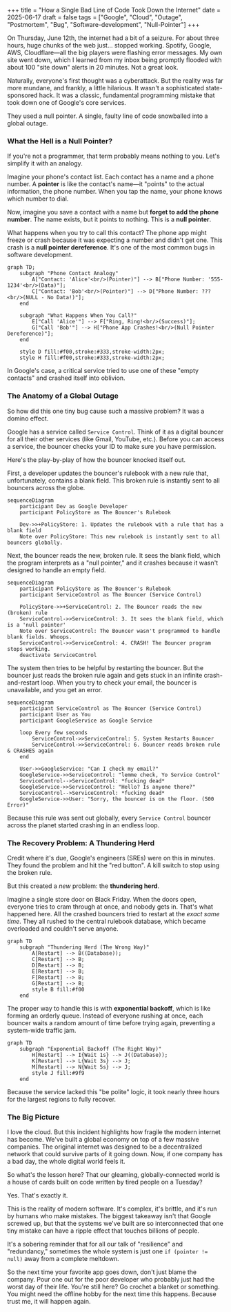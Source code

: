 +++
title = "How a Single Bad Line of Code Took Down the Internet"
date = 2025-06-17
draft = false
tags = ["Google", "Cloud", "Outage", "Postmortem", "Bug", "Software-development", "Null-Pointer"]
+++

On Thursday, June 12th, the internet had a bit of a seizure. For about three hours, huge chunks of the web just... stopped working. Spotify, Google, AWS, Cloudflare—all the big players were flashing error messages. My own site went down, which I learned from my inbox being promptly flooded with about 100 "site down" alerts in 20 minutes. Not a great look.

Naturally, everyone's first thought was a cyberattack. But the reality was far more mundane, and frankly, a little hilarious. It wasn't a sophisticated state-sponsored hack. It was a classic, fundamental programming mistake that took down one of Google's core services.

They used a null pointer. A single, faulty line of code snowballed into a global outage.

### What the Hell is a Null Pointer?

If you're not a programmer, that term probably means nothing to you. Let's simplify it with an analogy.

Imagine your phone's contact list. Each contact has a name and a phone number. A **pointer** is like the contact's name—it "points" to the actual information, the phone number. When you tap the name, your phone knows which number to dial.

Now, imagine you save a contact with a name but **forget to add the phone number**. The name exists, but it points to nothing. This is a **null pointer**.

What happens when you try to call this contact? The phone app might freeze or crash because it was expecting a number and didn't get one. This crash is a **null pointer dereference**. It's one of the most common bugs in software development.

```mermaid
graph TD;
    subgraph "Phone Contact Analogy"
        A["Contact: 'Alice'<br/>(Pointer)"] --> B["Phone Number: '555-1234'<br/>(Data)"];
        C["Contact: 'Bob'<br/>(Pointer)"] --> D["Phone Number: ???<br/>(NULL - No Data!)"];
    end

    subgraph "What Happens When You Call?"
        E["Call 'Alice'"] --> F["Ring, Ring!<br/>(Success)"];
        G["Call 'Bob'"] --> H["Phone App Crashes!<br/>(Null Pointer Dereference)"];
    end

    style D fill:#f00,stroke:#333,stroke-width:2px;
    style H fill:#f00,stroke:#333,stroke-width:2px;
```

In Google's case, a critical service tried to use one of these "empty contacts" and crashed itself into oblivion.

### The Anatomy of a Global Outage

So how did this one tiny bug cause such a massive problem? It was a domino effect.

Google has a service called `Service Control`. Think of it as a digital bouncer for all their other services (like Gmail, YouTube, etc.). Before you can access a service, the bouncer checks your ID to make sure you have permission.

Here's the play-by-play of how the bouncer knocked itself out.

First, a developer updates the bouncer's rulebook with a new rule that, unfortunately, contains a blank field. This broken rule is instantly sent to all bouncers across the globe.

```mermaid
sequenceDiagram
    participant Dev as Google Developer
    participant PolicyStore as The Bouncer's Rulebook

    Dev->>+PolicyStore: 1. Updates the rulebook with a rule that has a blank field
    Note over PolicyStore: This new rulebook is instantly sent to all bouncers globally.
```

Next, the bouncer reads the new, broken rule. It sees the blank field, which the program interprets as a "null pointer," and it crashes because it wasn't designed to handle an empty field.

```mermaid
sequenceDiagram
    participant PolicyStore as The Bouncer's Rulebook
    participant ServiceControl as The Bouncer (Service Control)

    PolicyStore->>+ServiceControl: 2. The Bouncer reads the new (broken) rule
    ServiceControl->>ServiceControl: 3. It sees the blank field, which is a 'null pointer'
    Note over ServiceControl: The Bouncer wasn't programmed to handle blank fields. Whoops.
    ServiceControl->>ServiceControl: 4. CRASH! The Bouncer program stops working.
    deactivate ServiceControl
```

The system then tries to be helpful by restarting the bouncer. But the bouncer just reads the broken rule again and gets stuck in an infinite crash-and-restart loop. When you try to check your email, the bouncer is unavailable, and you get an error.

```mermaid
sequenceDiagram
    participant ServiceControl as The Bouncer (Service Control)
    participant User as You
    participant GoogleService as Google Service

    loop Every few seconds
        ServiceControl->>ServiceControl: 5. System Restarts Bouncer
        ServiceControl->>ServiceControl: 6. Bouncer reads broken rule & CRASHES again
    end

    User->>GoogleService: "Can I check my email?"
    GoogleService->>ServiceControl: "lemme check, Yo Service Control"
    ServiceControl-->ServiceControl: *fucking dead*
    GoogleService->>ServiceControl: "Hello? Is anyone there?"
    ServiceControl-->ServiceControl: *fucking dead*
    GoogleService->>User: "Sorry, the bouncer is on the floor. (500 Error)"
```

Because this rule was sent out globally, every `Service Control` bouncer across the planet started crashing in an endless loop.

### The Recovery Problem: A Thundering Herd

Credit where it's due, Google's engineers (SREs) were on this in minutes. They found the problem and hit the "red button". A kill switch to stop using the broken rule.

But this created a _new_ problem: the **thundering herd**.

Imagine a single store door on Black Friday. When the doors open, everyone tries to cram through at once, and nobody gets in. That's what happened here. All the crashed bouncers tried to restart at the _exact same time_. They all rushed to the central rulebook database, which became overloaded and couldn't serve anyone.

```mermaid
graph TD
    subgraph "Thundering Herd (The Wrong Way)"
        A[Restart] --> B((Database));
        C[Restart] --> B;
        D[Restart] --> B;
        E[Restart] --> B;
        F[Restart] --> B;
        G[Restart] --> B;
        style B fill:#f00
    end
```

The proper way to handle this is with **exponential backoff**, which is like forming an orderly queue. Instead of everyone rushing at once, each bouncer waits a random amount of time before trying again, preventing a system-wide traffic jam.

```mermaid
graph TD
    subgraph "Exponential Backoff (The Right Way)"
        H[Restart] --> I{Wait 1s} --> J((Database));
        K[Restart] --> L{Wait 3s} --> J;
        M[Restart] --> N{Wait 5s} --> J;
        style J fill:#9f9
    end
```

Because the service lacked this "be polite" logic, it took nearly three hours for the largest regions to fully recover.

### The Big Picture

I love the cloud. But this incident highlights how fragile the modern internet has become. We've built a global economy on top of a few massive companies. The original internet was designed to be a decentralized network that could survive parts of it going down. Now, if one company has a bad day, the whole digital world feels it.

So what's the lesson here? That our gleaming, globally-connected world is a house of cards built on code written by tired people on a Tuesday?

Yes. That's exactly it.

This is the reality of modern software. It's complex, it's brittle, and it's run by humans who make mistakes. The biggest takeaway isn't that Google screwed up, but that the systems we've built are so interconnected that one tiny mistake can have a ripple effect that touches billions of people.

It's a sobering reminder that for all our talk of "resilience" and "redundancy," sometimes the whole system is just one `if (pointer != null)` away from a complete meltdown.

So the next time your favorite app goes down, don't just blame the company. Pour one out for the poor developer who probably just had the worst day of their life. You're still here? Go crochet a blanket or something. You might need the offline hobby for the next time this happens. Because trust me, it will happen again.
